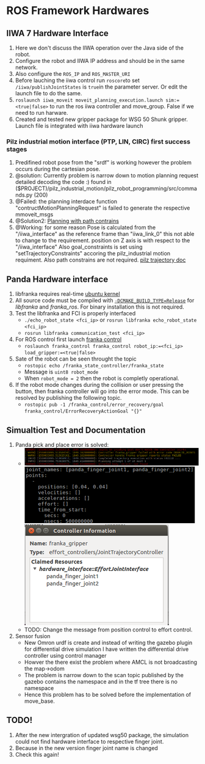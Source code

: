 # ROS Framework Hardwares

## IIWA 7 Hardware Interface
1. Here we don't discuss the IIWA operation over the Java side of the robot.
2. Configure the robot and IIWA IP address and should be in the same network.
3. Also configure the `ROS_IP` and `ROS_MASTER_URI`
4. Before lauching the iiwa control run `roscore`to set `/iiwa/publishJointStates` is `true`in the parameter server. Or edit the launch file to do the same.
5. `roslaunch iiwa_moveit moveit_planning_execution.launch sim:=<true|false>` to run the ros iiwa controller and move_group. False if we need to run harware.
6. Created and tested new gripper package for WSG 50 Shunk gripper. Launch file is integrated with iiwa hardware launch

### Pilz industrial motion interface (PTP, LIN, CIRC) first success stages
1. Predifined robot pose from the "srdf" is working however the problem occurs during the cartesian pose.
2. @solution: Currently problem is narrow down to motion planning request detailed decoding the code :) found in ($PROJECT)/pilz_industrial_motion/pilz_robot_programming/src/commands.py (200)
3. @Failed: the planning interdace function "contructMotionPlanningRequest" is failed to generate the respective mmoveit_msgs
4. @Solution2: [Planning with path contrains](http://docs.ros.org/kinetic/api/moveit_tutorials/html/doc/move_group_interface/move_group_interface_tutorial.html#planning-with-path-constraints)
5. @Working: for some reason Pose is calculated from the "/iiwa_interface" as the reference frame than "iiwa_link_0" this not able to change to the requirement. position on Z axis is with respect to the "/iiwa_interface" Also goal_constraints is set using "setTrajectoryConstraints" accoring the pilz_industrial motion requiment. Also path constrains are not required. [pilz trajectory doc](https://github.com/PilzDE/pilz_industrial_motion/tree/6725b6611834b5f4f5124b2157f945f5e166ce7f/pilz_trajectory_generation#input-parameters-in-moveit_msgsmotionplanrequest)
     

## Panda Hardware interface
1. libfranka requires real-time [ubuntu kernel](https://frankaemika.github.io/docs/installation.html#setting-up-the-real-time-kernel)
2. All source code must be compiled with [`-DCMAKE_BUILD_TYPE=Release`](https://frankaemika.github.io/docs/troubleshooting.html#troubleshooting) for *libfranka* and *franka_ros*. For binary installation this is not required.
3. Test the libfranka and FCI is properly interfaced
    * `./echo_robot_state <fci_ip>` or `rosrun libfranka echo_robot_state <fci_ip>`
    * `rosrun libfranka communication_test <fci_ip>`
4. For ROS control first launch [franka control](https://frankaemika.github.io/docs/franka_ros.html#franka-control)
   * ```roslaunch franka_control franka_control robot_ip:=<fci_ip> load_gripper:=<true|false>```
5. Sate of the robot can be seen throught the topic
   * `rostopic echo /franka_state_controller/franka_state` 
   * Message is `uint8 robot_mode`
   * When `robot_mode = 2` then the robot is completly operational.
6. If the robot mode changes during the collision or user pressing the button, then franka controller will go into the error mode. This can be resolved by publishing the following topic.
   * `rostopic pub -1 /franka_control/error_recovery/goal franka_control/ErrorRecoveryActionGoal "{}"`

## Simualtion Test and Documentation
1. Panda pick and place error is solved:
    * ![Error from gazebo](Pand_Pick_Error.png) ![Action message from the Pick and Place node](Panda_pickup_msg.png)
    ![Gripper Control manager](Panda_handa_hw_interface.png)
   * TODO: Change the message from position control to effort control.
2. Sensor fusion
    * New Omron urdf is create and instead of writing the gazebo plugin for differential drive simulation I have written the differential drive controller using control manager
    * Howver the there exist the problem where AMCL is not broadcasting the map->odom 
    * The problem is narrow down to the scan topic published by the gazebo contains the namespace and in the tf tree there is no namespace
    * Hence this problem has to be solved before the implementation of move_base.

## TODO!
1. After the new intergration of updated wsg50 package, the simulation could not find hardware interface to respective finger joint.
2. Because in the new version finger joint name is changed
3. Check this again!